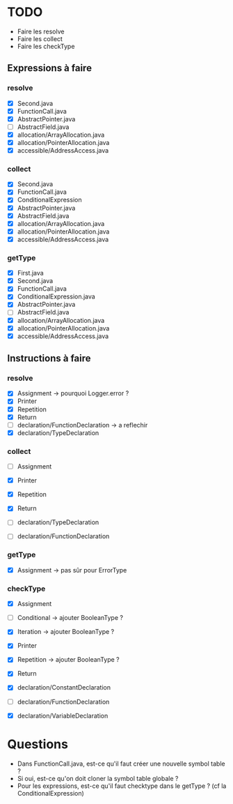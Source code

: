 # TODO
- Faire les resolve
- Faire les collect
- Faire les checkType



## Expressions à faire
### resolve
- [x] Second.java
- [x] FunctionCall.java
- [x] AbstractPointer.java
- [ ] AbstractField.java
- [x] allocation/ArrayAllocation.java
- [x] allocation/PointerAllocation.java
- [x] accessible/AddressAccess.java

### collect
- [x] Second.java 
- [x] FunctionCall.java
- [x] ConditionalExpression
- [x] AbstractPointer.java
- [x] AbstractField.java
- [x] allocation/ArrayAllocation.java
- [x] allocation/PointerAllocation.java
- [x] accessible/AddressAccess.java

### getType
- [x] First.java
- [x] Second.java
- [x] FunctionCall.java
- [x] ConditionalExpression.java
- [x] AbstractPointer.java
- [ ] AbstractField.java
- [x] allocation/ArrayAllocation.java
- [x] allocation/PointerAllocation.java
- [x] accessible/AddressAccess.java

## Instructions à faire
### resolve
- [x] Assignment -> pourquoi Logger.error ?
- [x] Printer
- [x] Repetition
- [x] Return
- [ ] declaration/FunctionDeclaration -> a reflechir
- [x] declaration/TypeDeclaration

### collect
- [ ] Assignment
- [x] Printer
- [x] Repetition
- [x] Return
- [ ] declaration/TypeDeclaration

- [ ] declaration/FunctionDeclaration

### getType
- [x] Assignment -> pas sûr pour ErrorType

### checkType
- [x] Assignment
- [ ] Conditional -> ajouter BooleanType ?
- [x] Iteration -> ajouter BooleanType ?
- [x] Printer
- [x] Repetition -> ajouter BooleanType ?
- [x] Return

- [x] declaration/ConstantDeclaration
- [ ] declaration/FunctionDeclaration
- [x] declaration/VariableDeclaration


# Questions
- Dans FunctionCall.java, est-ce qu'il faut créer une nouvelle symbol table ?
- Si oui, est-ce qu'on doit cloner la symbol table globale ?
- Pour les expressions, est-ce qu'il faut checktype dans le getType ? (cf la ConditionalExpression)
